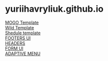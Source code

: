 # yuriihavryliuk.github.io
<a href="https://mateacademy-fe-july.github.io/mogo-nov-team-1/src/">MOGO Template<a/><br>
<a href="https://yuriihavryliuk.github.io/wild_template/src/">Wild Template<a/><br>
  <a href="https://yuriihavryliuk.github.io/shedule/docs">Shedule template</a><br>
<a href="https://yuriihavryliuk.github.io/footers/dist">FOOTERS UI</a><br>
<a href="https://yuriihavryliuk.github.io/headers-nov-team/docs">HEADERS</a><br>
<a href="https://yuriihavryliuk.github.io/form_ui/dist/">FORM UI</a><br>
<a href="https://yuriihavryliuk.github.io/adaptive-menu/">ADAPTIVE MENU<a/>





